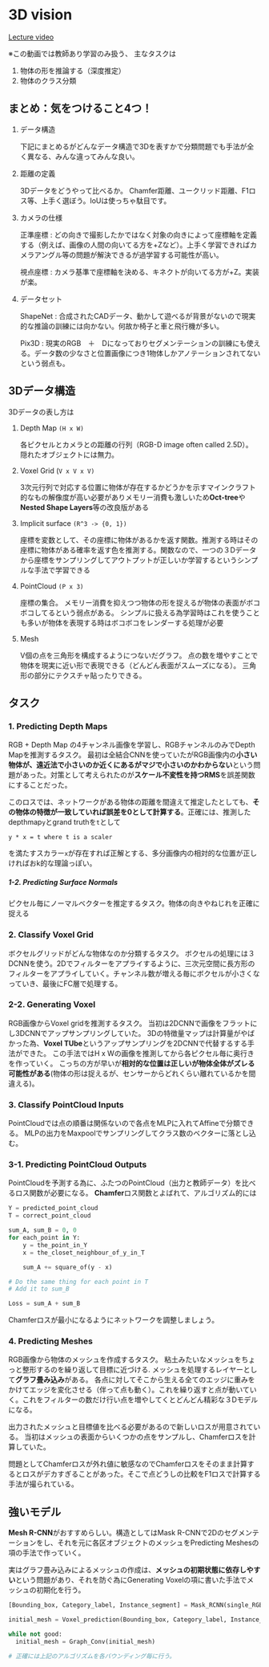 # 3D vision

  [Lecture video][538a98dd]

  [538a98dd]: https://www.youtube.com/watch?v=S1_nCdLUQQ8&list=PL5-TkQAfAZFbzxjBHtzdVCWE0Zbhomg7r&index=17 "Lecture17"

  ※この動画では教師あり学習のみ扱う、
  主なタスクは
  1. 物体の形を推論する（深度推定）
  2. 物体のクラス分類

## まとめ：気をつけること4つ！
  1. データ構造

      下記にまとめるがどんなデータ構造で3Dを表すかで分類問題でも手法が全く異なる、みんな違ってみんな良い。

  2. 距離の定義

      3Dデータをどうやって比べるか。
      Chamfer距離、ユークリッド距離、F1ロス等、上手く選ぼう。IoUは使っちゃ駄目です。

  3. カメラの仕様

      正準座標 : どの向きで撮影したかではなく対象の向きによって座標軸を定義する（例えば、画像の人間の向いてる方を+Zなど）。上手く学習できればカメラアングル等の問題が解決できるが過学習する可能性が高い。

      視点座標 : カメラ基準で座標軸を決める、キネクトが向いてる方が+Z。実装が楽。

  4. データセット

      ShapeNet : 合成されたCADデータ、動かして遊べるが背景がないので現実的な推論の訓練には向かない。何故か椅子と車と飛行機が多い。

      Pix3D : 現実のRGB　＋　Dになっておりセグメンテーションの訓練にも使える。データ数の少なさと位置画像につき1物体しかアノテーションされてないという弱点も。

## 3Dデータ構造
  3Dデータの表し方は
  1. Depth Map `(H x W)`

       各ピクセルとカメラとの距離の行列（RGB-D image often called 2.5D）。
       隠れたオブジェクトには無力。
  2. Voxel Grid (`V x V x V)`

       3次元行列で対応する位置に物体が存在するかどうかを示すマインクラフト的なもの解像度が高い必要がありメモリー消費も激しいため**Oct-tree**や**Nested Shape Layers**等の改良版がある

  3. Implicit surface `(R^3 -> {0, 1})`

      座標を変数として、その座標に物体があるかを返す関数。推測する時はその座標に物体がある確率を返す色を推測する。関数なので、一つの３Dデータから座標をサンプリングしてアウトプットが正しいか学習するというシンプルな手法で学習できる

  4. PointCloud `(P x 3)`

      座標の集合。
      メモリー消費を抑えつつ物体の形を捉えるが物体の表面がボコボコしてるという弱点がある。
      シンプルに扱える為学習時はこれを使うことも多いが物体を表現する時はボコボコをレンダーする処理が必要

  5. Mesh

      V個の点を三角形を構成するようにつないだグラフ。
      点の数を増やすことで物体を現実に近い形で表現できる（どんどん表面がスムーズになる）。
      三角形の部分にテクスチャ貼ったりできる。

## タスク

### 1. Predicting Depth Maps
  RGB + Depth Map の4チャンネル画像を学習し、RGBチャンネルのみでDepth Mapを推測するタスク。
  最初は全結合CNNを使っていたがRGB画像内の**小さい物体が、遠近法で小さいのか近くにあるがマジで小さいのかわからない**という問題があった。対策として考えられたのが**スケール不変性を持つRMS**を誤差関数にすることだった。

  このロスでは、ネットワークがある物体の距離を間違えて推定したとしても、**その物体の特徴が一致していれば誤差を0として計算する**。正確には、推測したdepthmap`y`とgrand truthを`t`として
  ```
  y * x = t where t is a scaler
  ```
  を満たすスカラー`x`が存在すれば正解とする、多分画像内の相対的な位置が正しければおk的な理論っぽい。

##### 1-2. Predicting Surface Normals
ピクセル毎にノーマルベクターを推定するタスク。物体の向きやねじれを正確に捉える

### 2. Classify Voxel Grid
  ボクセルグリッドがどんな物体なのか分類するタスク。
  ボクセルの処理には３DCNNを使う。2Dでフィルターをアプライするように、三次元空間に長方形のフィルターをアプライしていく。チャンネル数が増える毎にボクセルが小さくなっていき、最後にFC層で処理する。

### 2-2. Generating Voxel
  RGB画像からVoxel gridを推測するタスク。
  当初は2DCNNで画像をフラットにし3DCNNでアップサンプリングしていた。
  3Dの特徴量マップは計算量がやばかった為、**Voxel TUbe**というアップサンプリングを2DCNNで代替するする手法ができた。
  この手法ではH x Wの画像を推測してから各ピクセル毎に奥行きを作っていく。
  こっちの方が早いが**相対的な位置は正しいが物体全体がズレる可能性がある**(物体の形は捉えるが、センサーからどれくらい離れているかを間違える)。

### 3. Classify PointCloud Inputs
  PointCloudでは点の順番は関係ないので各点をMLPに入れてAffineで分類できる。
  MLPの出力をMaxpoolでサンプリングしてクラス数のベクターに落とし込む。

### 3-1. Predicting PointCloud Outputs
  PointCloudを予測する為に、ふたつのPointCloud（出力と教師データ）を比べるロス関数が必要になる。
  **Chamfer**ロス関数とよばれて、アルゴリズム的には

  ```python
  Y = predicted_point_cloud
  T = correct_point_cloud

  sum_A, sum_B = 0, 0
  for each_point in Y:
      y = the_point_in_Y
      x = the_closet_neighbour_of_y_in_T

      sum_A += square_of(y - x)

  # Do the same thing for each point in T
  # Add it to sum_B

  Loss = sum_A + sum_B

  ```
  Chamferロスが最小になるようにネットワークを調整しましょう。

### 4. Predicting Meshes
  RGB画像から物体のメッシュを作成するタスク。
  粘土みたいなメッシュをちょっと整形するのを繰り返して目標に近づける.
  メッシュを処理するレイヤーとして**グラフ畳み込み**がある。
  各点に対してそこから生える全てのエッジに重みをかけてエッジを変化させる（伴って点も動く）。これを繰り返すと点が動いていく。これをフィルターの数だけ行い点を増やしてくとどんどん精彩な３Dモデルになる。

  出力されたメッシュと目標値を比べる必要があるので新しいロスが用意されている。
  当初はメッシュの表面からいくつかの点をサンプルし、Chamferロスを計算していた。

  問題としてChamferロスが外れ値に敏感なのでChamferロスをそのまま計算するとロスがデカすぎることがあった。そこで点どうしの比較をF1ロスで計算する手法が撮られている。

## 強いモデル
  **Mesh R-CNN**がおすすめらしい。構造としてはMask R-CNNで2Dのセグメンテーションをし、それを元に各区オブジェクトのメッシュをPredicting Meshesの項の手法で作っていく。

  実はグラフ畳み込みによるメッシュの作成は、**メッシュの初期状態に依存しやすい**という問題があり、それを防ぐ為にGenerating Voxelの項に書いた手法でメッシュの初期化を行う。

  ```python
  [Bounding_box, Category_label, Instance_segment] = Mask_RCNN(single_RGB_image)

  initial_mesh = Voxel_prediction(Bounding_box, Category_label, Instance_segment)

  while not good:
    initial_mesh = Graph_Conv(initial_mesh)

  # 正確には上記のアルゴリズムを各バウンディング毎に行う。
  ```
